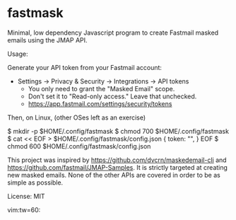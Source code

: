 # fastmask

Minimal, low dependency Javascript program to create
Fastmail masked emails using the JMAP API.

Usage:

Generate your API token from your Fastmail account:
* Settings -> Privacy & Security -> Integrations -> API
  tokens
  * You only need to grant the "Masked Email" scope.
  * Don't set it to "Read-only access." Leave that
    unchecked.
  * https://app.fastmail.com/settings/security/tokens

Then, on Linux, (other OSes left as an exercise)

$ mkdir -p $HOME/.config/fastmask
$ chmod 700 $HOME/.config/fastmask
$ cat << EOF > $HOME/.config/fastmask/config.json
{
  token: "<your fastmail API token>",
}
EOF
$ chmod 600 $HOME/.config/fastmask/config.json

This project was inspired by
https://github.com/dvcrn/maskedemail-cli and
https://github.com/fastmail/JMAP-Samples. It is strictly
targeted at creating new masked emails. None of the other
APIs are covered in order to be as simple as possible.

License: MIT

vim:tw=60:
